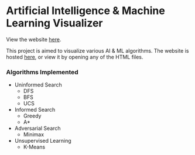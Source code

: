 # Artificial Intelligence & Machine Learning Visualizer
View the website [here](https://raychungno1.github.io/ML-Visualizer/).

This project is aimed to visualize various AI & ML algorithms. The website is hosted [here](https://raychungno1.github.io/ML-Visualizer/), or view it by opening any of the HTML files. 

### Algorithms Implemented

* Uninformed Search
    * DFS
    * BFS
    * UCS
* Informed Search
    * Greedy
    * A*
* Adversarial Search
    * Minimax
* Unsupervised Learning
    * K-Means